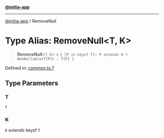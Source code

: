 [**@initia-app**](../types.md)

***

[@initia-app](../types.md) / RemoveNull

# Type Alias: RemoveNull\<T, K\>

> **RemoveNull**\<`T`, `K`\> = `{ [P in keyof T]: P extends K ? NonNullable<T[P]> : T[P] }`

Defined in: [common.ts:7](https://github.com/hanwong/app-v2/blob/81e68e88090ddc2ab26b9b4b48b4c48725303c75/app/types/common.ts#L7)

## Type Parameters

### T

`T`

### K

`K` *extends* keyof `T`
